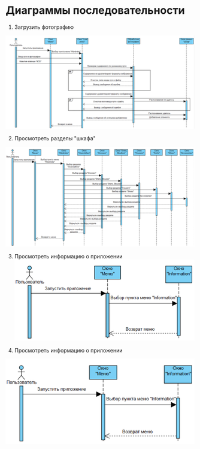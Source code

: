 # Диаграммы последовательности

1. Загрузить фотографию

![Загрузить фотографию](https://github.com/widbnudb/MyClothes/blob/master/Images/Sequence_1.png)

2. Просмотреть разделы "шкафа"

![Просмотреть разделы "шкафа"](https://github.com/widbnudb/MyClothes/blob/master/Images/Sequence_2.png)

3. Просмотреть информацию о приложении
![Просмотреть информацию о приложении](https://github.com/widbnudb/MyClothes/blob/master/Images/Sequence_3.png)

3. Просмотреть информацию о приложении

![Просмотреть информацию о приложении](https://github.com/widbnudb/MyClothes/blob/master/Images/Sequence_3.png)

